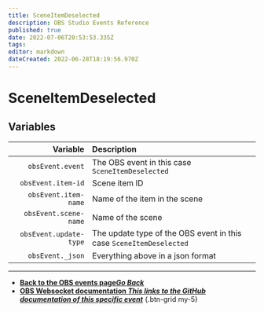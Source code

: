 ```yaml
---
title: SceneItemDeselected
description: OBS Studio Events Reference
published: true
date: 2022-07-06T20:53:53.335Z
tags:
editor: markdown
dateCreated: 2022-06-28T18:19:56.970Z
---
```


# SceneItemDeselected

## Variables

| Variable | Description |
|---------:|:------------|
| `obsEvent.event` | The OBS event in this case `SceneItemDeselected`
| `obsEvent.item-id` | Scene item ID
| `obsEvent.item-name` | Name of the item in the scene
| `obsEvent.scene-name` | Name of the scene
| `obsEvent.update-type` | The update type of the OBS event in this case `SceneItemDeselected`
| `obsEvent._json` | Everything above in a json format

---

- [<i class="mdi mdi-chevron-left"></i>**Back to the OBS events page*Go Back***](/en/Broadcasters/OBS/Events)
- [<i class="mdi mdi-github"></i> **OBS Websocket documentation *This links to the GitHub documentation of this specific event***](https://github.com/obsproject/obs-websocket/blob/4.x-current/docs/generated/protocol.md#sceneitemdeselected)
{.btn-grid my-5}
